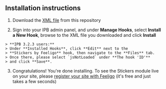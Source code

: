 ## Installation instructions

  1. Download the [XML file](https://github.com/Feeligo/plugin-ipb-feeligo-stickers/blob/master/flgstickers.xml)
     from this repository

  2. Sign into your IPB admin panel, and under **Manage Hooks**, select
     **Install a New Hook**, browse to the XML file you downloaded and click
     **Install**

    > **IPB 3.2.3 users:**  
    > Under **Installed Hooks**, click **Edit** next to the
    > **Stickers by Feeligo** hook, then navigate to the **Files** tab.  
    > Once there, please select `jsNotLoaded` under **The hook 'ID'**
    > and click **Save**.

  3. Congratulations! You're done installing. To see the Stickers module live
     on your site, please
     [register your site with Feeligo](http://stickers.feeligo.com/forums/ipb/activate)
     (it's free and just takes a few seconds)
